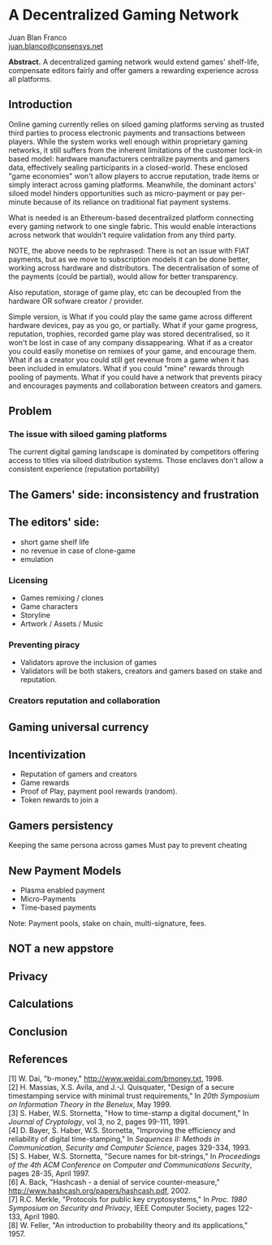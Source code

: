 # A Decentralized Gaming Network

Juan Blan Franco  
juan.blanco@consensys.net  

**Abstract.** A decentralized gaming network would extend games' shelf-life, compensate editors fairly and offer gamers a rewarding experience across all platforms.

## Introduction

Online gaming currently relies on siloed gaming platforms serving as trusted third parties to process electronic payments and transactions between players. While the system works well enough within proprietary gaming networks, it still suffers from the inherent limitations of the customer lock-in based model: hardware manufacturers centralize payments and gamers data, effectively sealing participants in a closed-world. These enclosed "game economies" won't allow players to accrue reputation, trade items or simply interact across gaming platforms. Meanwhile, the dominant actors' siloed model hinders opportunities such as micro-payment or pay per-minute because of its reliance on traditional fiat payment systems.

What is needed is an Ethereum-based decentralized platform connecting every gaming network to one single fabric. This would enable interactions across network that wouldn't require validation from any third party.

NOTE, the above needs to be rephrased: There is not an issue with FIAT payments, but as we move to subscription models it can be done better, working across hardware and distributors. The decentralisation of some of the payments (could be partial), would allow for better transparency.

Also reputation, storage of game play, etc can be decoupled from the hardware OR sofware creator / provider.

Simple version, is What if you could play the same game across different hardware devices, pay as you go, or partially. What if your game progress, reputation, trophies, recorded game play was stored decentralised, so it won't be lost in case of any company dissappearing. What if as a creator you could easily monetise on remixes of your game, and encourage them. What if as a creator you could still get revenue from a game when it has been included in emulators. What if you could "mine" rewards through pooling of payments. What if you could have a network that prevents piracy and encourages payments and collaboration between creators and gamers.

## Problem

### The issue with siloed gaming platforms
The current digital gaming landscape is dominated by competitors offering access to titles via siloed distribution systems. Those enclaves don't allow a consistent experience  (reputation portability)


## The Gamers' side: inconsistency and frustration


## The editors' side: 
- short game shelf life
- no revenue in case of clone-game
- emulation

### Licensing
- Games remixing / clones
- Game characters
- Storyline
- Artwork / Assets / Music

### Preventing piracy
- Validators aprove the inclusion of games
- Validators will be both stakers, creators and gamers based on stake and reputation.

### Creators reputation and collaboration

## Gaming universal currency

## Incentivization
+ Reputation of gamers and creators
+ Game rewards
+ Proof of Play, payment pool rewards (random).
+ Token rewards to join a 
## Gamers persistency
Keeping the same persona across games
Must pay to prevent cheating

## New Payment Models
- Plasma enabled payment
- Micro-Payments
- Time-based payments

Note: Payment pools, stake on chain, multi-signature, fees. 


## NOT a new appstore

## 


## Privacy


## Calculations



## Conclusion


## References
[1] W. Dai, "b-money," http://www.weidai.com/bmoney.txt, 1998.  
[2] H. Massias, X.S. Avila, and J.-J. Quisquater, "Design of a secure timestamping service with minimal trust requirements," In *20th Symposium on Information Theory in the Benelux*, May 1999.  
[3] S. Haber, W.S. Stornetta, "How to time-stamp a digital document," In *Journal of Cryptology*, vol 3, no 2, pages 99-111, 1991.  
[4] D. Bayer, S. Haber, W.S. Stornetta, "Improving the efficiency and reliability of digital time-stamping," In *Sequences II: Methods in Communication, Security and Computer Science*, pages 329-334, 1993.  
[5] S. Haber, W.S. Stornetta, "Secure names for bit-strings," In *Proceedings of the 4th ACM Conference on Computer and Communications Security*, pages 28-35, April 1997.  
[6] A. Back, "Hashcash - a denial of service counter-measure,"  
http://www.hashcash.org/papers/hashcash.pdf, 2002.  
[7] R.C. Merkle, "Protocols for public key cryptosystems," In *Proc. 1980 Symposium on Security and Privacy*, IEEE Computer Society, pages 122-133, April 1980.  
[8] W. Feller, "An introduction to probability theory and its applications," 1957.
